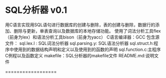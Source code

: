 SQL分析器 v0.1
================

用C语言实现用SQL语句进行数据库的创建与删除，表的创建与删除，数据行的添加、删除与更新，单表查询以及数据库的本地存储功能。
使用了词法分析工具flex（前身为lex）和语法分析工具bison（前身为yacc）
C语言编译器：GCC
包含源文件：
sql.lex.l : SQL词法分析器
sql.parsing.y: SQL语法分析器
sql.struct.h:程序中使用到的数据结构声明和定义以及使用到的函数的声明
sql.function.c:主程序C例程以及函数定义
makefile：SQL分析器的makefile文件
README.md:说明文件

==================
